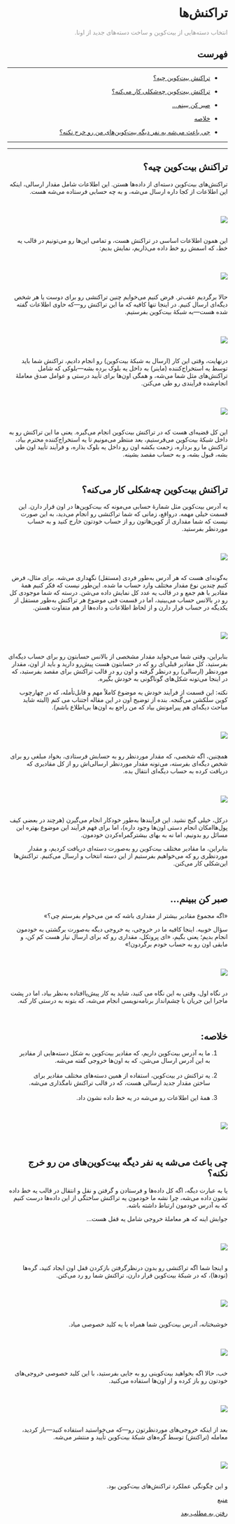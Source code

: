 <div dir="rtl">
    <h1>تراکنش‌ها</h1>
    <p><span style="color: #999999;"> انتخاب دسته‌هایی از بیت‌کوین و ساخت دسته‌های جدید از اونا.</span></p>
    <h2>فهرست</h2>
        <hr>
    <ul>
        <li>
            <p><a href="#1">تراکنش بیت‌کوین چیه؟</a></p>
        </li>
        <li>
            <p><a href="#2">تراکنش بیت‌کوین چه‌شکلی کار می‌کنه؟</a></p>
        </li>
        <li>
            <p><a href="#3">صبر کن ببینم...</a></p>
        </li>
        <li>
            <p><a href="#4">خلاصه</a></p>
        </li>
        <li>
            <p><a href="#5">چی باعث می‌شه یه نفر دیگه بیت‌کوین‌های من رو خرج نکنه؟</a></p>
        </li>
    </ul>
    <hr>
    <hr>
    <h2 id="1">تراکنش بیت‌کوین چیه؟</h2>
    <p>تراکنش‌های بیت‌کوین دسته‌ای از داده‌ها هستن. این اطلاعات شامل مقدار ارسالی، اینکه این اطلاعات از کجا داره ارسال می‌شه، و به چه حسابی فرستاده می‌شه هست.</p>
    <br><br><img src="https://learnmeabitcoin.com/beginners/images/transactions/png/01-transaction-table.png"><br><br>
    <p>این همون اطلاعات اساسی در تراکنش هست، و تمامی این‌ها رو می‌تونیم در قالب یه خط، که اسمش رو خط داده می‌ذاریم، نمایش بدیم:</p>
    <br><br><img src="https://learnmeabitcoin.com/beginners/images/transactions/png/01-transaction-table-data.png"><br><br>
    <p>حالا برگردیم عقب‌تر. فرض کنیم می‌خوایم چنین تراکنشی رو برای دوست یا هر شخص دیگه‌ای ارسال کنیم. در اینجا تنها کافیه که ما این تراکنش رو—که حاوی اطلاعات گفته شده هست—به شبکهٔ بیت‌کوین بفرستیم.</p>
    <br><br><img src="https://learnmeabitcoin.com/beginners/images/transactions/png/01-transaction-table-data-network.png"><br><br>
    <p>درنهایت، وقتی این کار (ارسال به شبکهٔ بیت‌کوین) رو انجام دادیم، تراکنش شما باید توسط یه استخراج‌کننده (ماینر) به داخل یه بلوک برده بشه—بلوکی که شامل تراکنش‌های مثل شما می‌شه، و همگی اون‌ها برای تأیید درستی و عوامل صدق معاملهٔ انجام‌شده فرآیندی رو طی
        می‌کنن.</p>
    <br><br><img src="https://learnmeabitcoin.com/beginners/images/transactions/png/01-transaction-table-data-network-mined.png"><br><br>
    <p>این کل قضیه‌ای هست که در تراکنش بیت‌کوین انجام می‌گیره. یعنی ما این تراکنش رو به داخل شبکهٔ بیت‌کوین می‌فرستیم، بعد منتظر می‌مونیم تا یه استخراج‌کننده محترم بیاد، تراکنش ما رو برداره، زحمت بکشه اون رو داخل یه بلوک بذاره، و فرآیند تأیید اون طی بشه، قبول بشه، و به حساب مقصد بشینه.
    </p>
    <br>
    <h2 id="2">تراکنش بیت‌کوین چه‌شکلی کار می‌کنه؟</h2>
    <p>
        یه آدرس بیت‌کوین مثل شمارهٔ حسابی می‌مونه که بیت‌کوین‌ها در اون قرار دارن. این قسمت خیلی مهمه. درواقع، زمانی که شما تراکنشی رو انجام می‌دید، به این صورت نیست که شما مقداری از کوین‌هاتون رو از حساب خودتون خارج کنید و به حساب موردنظر بفرستید.
    </p>
    <br><br><img src="https://learnmeabitcoin.com/beginners/images/transactions/png/02-pot.png"><br><br>
    <p>به‌گونه‌ای هست که هر آدرس به‌طور فردی (مستقل) نگهداری می‌شه. برای مثال، فرض کنیم چندین نوع مقدار مختلف وارد حساب ما شده. این‌طور نیست که فکر کنیم همهٔ مقادیر با هم جمع و در قالب یه عدد کل نمایش داده می‌شن. درسته که شما موجودی کل رو در بالانس حساب می‌بینید، اما در قسمت فنی موضوع هر تراکنش به‌طور مستقل از یکدیگه در حساب قرار دارن و از لحاظ اطلاعات و داده‌ها از هم متفاوت هستن.
    </p>
    <br><br><img src="https://learnmeabitcoin.com/beginners/images/transactions/png/02-address1.png"><br><br>
    <p>بنابراین، وقتی شما می‌خواید مقدار مشخصی از بالانس حسابتون رو برای حساب دیگه‌ای بفرستید، کل مقادیر قبلی‌ای رو که در حسابتون هست پیش‌رو دارید و باید از اون، مقدار موردنظر (ارسالی) رو درنظر گرفته و اون رو در قالب تراکنش برای مقصد بفرستید، که در اینجا می‌تونه شکل‌های گوناگونی به خودش بگیره.</p>
    <p>نکته: این قسمت از فرآیند خودش یه موضوع کاملاً مهم و قابل‌تأ‌مله، که در چهارچوب کوین سلکشن می‌گنجه. بنده از توضیح اون در این مقاله اجتناب می کنم (البته شاید مباحث دیگه‌ای هم پیرامونش بیاد که من راجع به اون‌ها بی‌اطلاع باشم).</p>
    <br><br><img src="https://learnmeabitcoin.com/beginners/images/transactions/png/02-address1-address2.png"><br><br>
    <p>همچنین، اگه شخصی، که مقدار موردنظر رو به حسابش فرستادی، بخواد مبلغی رو برای شخص دیگه‌ای بفرسته، می‌تونه مقدار موردنظر ارسالی‌اش رو از کل مقادیری که دریافت کرده به حساب دیگه‌ای انتقال بده.</p>
    <br><br><img src="https://learnmeabitcoin.com/beginners/images/transactions/png/02-address1-address2-address3.png"><br><br>
    <p>درکل، خیلی گیج نشید. این فرآیندها به‌طور خودکار انجام می‌گیرن (هرچند در بعضی کیف پول‌هاامکان انجام دستی اون‌ها وجود داره)، اما برای فهم فرآیند این موضوع بهتره این مسائل رو بدونیم، اما نه به بهای بیشترگمراه‌کردن خودمون.</p>
    <p>بنابراین، ما مقادیر مختلف بیت‌کوین رو به‌صورت دسته‌ای دریافت کردیم، و مقدار موردنظری رو که می‌خواهیم بفرستیم از این دسته انتخاب و ارسال می‌کنیم. تراکنش‌ها این‌شکلی کار می‌کنن.</p>
    <br>
    <h2 id="3">صبر کن ببینم...</h2>
    <p>«اگه مجموع مقادیر بیشتر از مقداری باشه که من می‌خوام بفرستم چی؟»</p>
    <p>سؤال خوبیه. اینجا کافیه ما در خروجی، یه خروجی دیگه به‌صورت برگشتی به خودمون انجام بدیم؛ یعنی بگیم، «ای پروتکل، مقداری رو که برای ارسال نیاز هست کم کن، و مابقی اون رو به حساب خودم برگردون!»</p>
    <br><br><img src="https://learnmeabitcoin.com/beginners/images/transactions/png/02-address1-address2-change.png"><br><br>
    <p>در نگاه اول، وقتی به این نگاه می کنید، شاید یه کار پیش‌پاافتاده به‌نظر بیاد، اما در پشت ماجرا این جریان با چشم‌انداز برنامه‌نویسی انجام می‌شه، که بتونه به درستی کار کنه.</p>
    <br>
    <h2 id="4">خلاصه:</h2>
    <ol>
        <li>ما یه آدرس بیت‌کوین داریم، که مقادیر بیت‌کوین به شکل دسته‌هایی از مقادیر به این آدرس ارسال می‌شن، که به اون‌ها خروجی گفته می‌شه.</li><br>
        <li>یه تراکنش در بیت‌کوین، استفاده از همین دسته‌های مختلف مقادیر برای ساختن مقدار جدید ارسالی هست، که در قالب تراکنش نامگذاری می‌شه.</li><br>
        <li>همهٔ این اطلاعات رو می‌شه در یه خط داده نشون داد.</li>
    </ol>
    <br><br><img src="https://learnmeabitcoin.com/beginners/images/transactions/png/02-address1-address2-change-data.png"><br><br>
    <br>
    <h2 id="5">چی باعث می‌شه یه نفر دیگه بیت‌کوین‌های من رو خرج نکنه؟</h2>
    <p>یا به عبارت دیگه، اگه کل داده‌ها و فرستادن و گرفتن و نقل و انتقال در قالب یه خط داده نشون داده می‌شه، چرا نشه ما خودمون یه تراکنش ساختگی از این داده‌ها درست کنیم که به آدرس خودمون ارتباط داشته باشه.</p>
    <p>جوابش اینه که هر معاملهٔ خروجی شامل یه قفل هست...</p>
    <br><br><img src="https://learnmeabitcoin.com/beginners/images/transactions/png/03-output-locks.png"><br><br>
    <p>و اینجا شما اگه تراکنشی رو بدون درنظرگرفتن بازکردن قفل اون ایجاد کنید، گره‌ها (نودها)، که در شبکهٔ بیت‌کوین قرار دارن، تراکنش شما رو رد می‌کنن.</p>
    <br><br><img src="https://learnmeabitcoin.com/beginners/images/transactions/png/03-output-locks-rejected.png"><br><br>
    <p>خوشبختانه، آدرس بیت‌کوین شما همراه با یه کلید خصوصی میاد.</p>
    <br><br><img src="https://learnmeabitcoin.com/beginners/images/transactions/png/03-address-key.png"><br><br>
    <p>خب، حالا اگه بخواهید بیت‌کوینی رو به جایی بفرستید، با این کلید خصوصی خروجی‌های خودتون رو باز کرده و از اون‌ها استفاده می‌کنید.</p>
    <br><br><img src="https://learnmeabitcoin.com/beginners/images/transactions/png/03-address-key-unlock.png"><br><br>
    <p>بعد از اینکه خروجی‌های موردنظرتون رو—که می‌خواستید استفاده کنید—باز کردید، معامله (تراکنش) توسط گره‌های شبکهٔ بیت‌کوین تأیید و منتشر می‌شه.</p>
    <br><br><img src="https://learnmeabitcoin.com/beginners/images/transactions/png/03-output-locks-accepted.png"><br><br>
    <p>و این چگونگی عملکرد تراکنش‌های بیت‌کوین بود.</p>
    <p><a href="https://learnmeabitcoin.com/beginners/transactions">منبع</a></p>
    <p><a href="https://github.com/rezatajari/learnmeabitcoin/blob/master/04.%20Outputs.md">رفتن به مطلب بعد</a></p>
</div>
